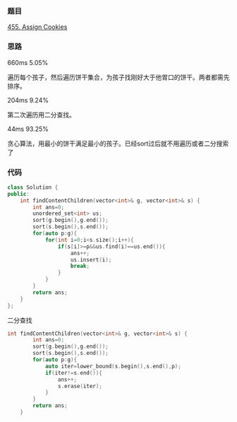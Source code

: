 ### 题目
[455. Assign Cookies](https://leetcode-cn.com/problems/assign-cookies/submissions/)
### 思路
660ms 5.05%

遍历每个孩子，然后遍历饼干集合，为孩子找刚好大于他胃口的饼干。两者都需先排序。

204ms 9.24%

第二次遍历用二分查找。

44ms 93.25%

贪心算法，用最小的饼干满足最小的孩子。已经sort过后就不用遍历或者二分搜索了
### 代码
```c++
class Solution {
public:
    int findContentChildren(vector<int>& g, vector<int>& s) {
        int ans=0;
        unordered_set<int> us;
        sort(g.begin(),g.end());
        sort(s.begin(),s.end());
        for(auto p:g){
            for(int i=0;i<s.size();i++){
                if(s[i]>=p&&us.find(i)==us.end()){
                    ans++;
                    us.insert(i);
                    break;
                }
            }
        }
        return ans;
    }
};
```
二分查找
```c++
int findContentChildren(vector<int>& g, vector<int>& s) {
        int ans=0;
        sort(g.begin(),g.end());
        sort(s.begin(),s.end());
        for(auto p:g){
            auto iter=lower_bound(s.begin(),s.end(),p);
            if(iter!=s.end()){
                ans++;
                s.erase(iter);
            }
        }
        return ans;
    }
```

